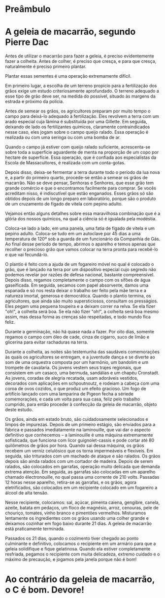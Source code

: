 # Preâmbulo

# A geleia de macarrão, segundo Pierre Dac

Antes de utilizar o macarrão para fazer a geleia, é preciso
evidentemente fazer a colheita. 
Antes de colher, é preciso que cresça, e para
que cresça, naturalmente é preciso primeiro plantar.

Plantar essas sementes é uma operação extremamente difícil. 

Em primeiro lugar, a escolha de um
terreno propício para a fertilização dos grãos exige um estudo
criteriosamente aprofundado. 
O terreno adequado a esse tipo de
grão deve ser, na medida do possível,
situado às margens da estrada e próximo da polícia.

Antes de semear os grãos, os agricultores preparam por muito tempo o
campo para deixá-lo adequado à fertilização. 
Eles revolvem a
terra com um arado especial cuja lâmina é substituída por uma Gillette.
Em seguida, deixando de lado os fertilizantes químicos,
claramente contraindicados nesse caso,
eles jogam sobre o campo queijo ralado. 
Essa operação
é realizada ou com uma seringa ou com uma bomba de ar.

Quando o campo já estiver com queijo ralado suficiente, acrescenta-se sobre toda
a superfície aguardente de menta na proporção de um copo por
hectare de superfície. 
Essa operação, que é confiada aos especialistas da
Escola de Massacultores, é realizada com um conta-gotas.

Depois disso, deixa-se fermentar a terra durante todo o período da
lua nova e, a partir do primeiro quarto, procede-se então a semear
os grãos de macarrão. 
Não se deve pensar, Senhoras e
Senhores, que esse grão tem grande comércio e que o
encontramos facilmente para comprar. 
Se vocês acreditam nisso, é
indiscutível que estão enganados. 
Esses grãos
só são obtidos depois de um longo preparo em laboratório, porque são o
produto de um cruzamento de fígado de vitela com pepino adulto.

Vejamos então alguns detalhes sobre essa maravilhosa combinação que é a
glória dos nossos químicos, na qual a ciência só é igualada pela modéstia.

Coloca-se lado a lado, em uma panela, uma fatia de fígado de vitela e um
pepino adulto. 
Coloca-se tudo em um autoclave por 45 dias
a uma temperatura de 120º sob a guarda de um funcionário da Companhia
de Gás. 
Ao final desse período de tempo, abrimos o aparelho e temos apenas que
recolher o precioso grão que vamos colocar na terra pronta para
recebê-lo e que vai fecundá-lo.

O plantio é feito com a ajuda de um fogareiro móvel no qual é colocado o
grão, que é lançado na terra por um dispositivo especial
cujo segredo não podemos revelar por razões de defesa nacional,
bastante compreensível. 
Depois disso, regamos completamente o campo com os
sifões de água gaseificada. 
Em seguida, secamos com papel absorvente, damos
uma espanada e só nos resta deixar o trabalho ser feito pela mãe terra
e a natureza imortal, generosa e democrática. 
Quando o plantio
termina, os agricultores, que ainda são muito supersticiosos,
consultam os presságios. 
Eles pegam uma pequena toupeira e a deixam correr
na relva. Se ela fizer "oh!", a colheita será boa. 
Se ela não
fizer "oh!", a colheita será boa mesmo assim, mas dessa forma
as crenças são respeitadas, e todo mundo fica feliz.

Durante a germinação, não há quase nada a fazer. 
Por oito dias,
somente regamos o campo com óleo de cade, cinza de cigarro,
suco de limão e glicerina para evitar rachaduras na terra.

Durante a colheita, as noites são testemunha das saudáveis comemorações às quais
os agricultores se entregam, e a juventude dança e
se diverte ao som de uma orquestra composta por um harmônio, um
bandolim e um trompete de cavalaria. 
Os jovens vestem seus
trajes regionais, que consistem em um casaco, uma bermuda, sandálias
e um chapéu Cronstadt. 
As jovens, coradas de alegria recatada,
usam adoráveis vestidos, decorados com aplicações
em schpoutnoutz, e rodeiam a cabeça com uma coroa de ovos cozidos,
o que produz um efeito gracioso. 
Um fogo de artifício lançado
com uma lamparina de Pigeon fecha a sériede comemorações,
e cada um volta para sua casa, feliz pelo trabalho cumprido, para
então proceder à confecção da geleia de macarrão, objeto deste
estudo.

Os grãos, ainda em estado bruto, são cuidadosamente selecionados e limpos de
impurezas. 
Depois de um primeiro estágio, são enviados para a fábrica e passados
imediatamente na laminouille, que vai dar o aspecto definitivo que
conhecemos – a laminouille é uma máquina extremamente sofisticada, que
funciona com licor guignolet-cassis e pode cortar até 80 quilômetros de grãos
por hora. 
Quando sai dessa máquina, os grãos recebem um verniz
celulósico que os torna impermeáveis e flexíveis. 
Em seguida, são triturados com
um machado de ataque e são ralados. 
Os grãos depois são ainda ralados com um
cortador de madeira. 
Depois de serem ralados, são colocados em garrafas, operação
muito delicada que demanda extrema atenção. 
Em seguida, as garrafas são colocadas
em um aparelho chamado électronouille, no qual passa uma corrente de 210
volts. 
Passadas 12 horas nesse aparelho, retira-se as garrafas,
e os grãos, agora eletrificados, são colocados em um recipiente colocado
em um fogareiro a álcool de alta tensão.

Nesse recipiente, colocamos: sal, açúcar, pimenta caiena,
gengibre, canela, azeite, batata em pedaços, um floco
de magnésio, arroz, cenouras, pele de chouriço, tomates,
vinho branco e pimentões vermelhos. 
Misturamos lentamente os ingredientes com
os grãos usando uma colher grande e deixamos cozinhar em fogo baixo
durante 21 dias. A geleia de macarrão está praticamente terminada.

Passados os 21 dias, quando o cozimento tiver chegado ao ponto
culminante e definitivo, colocamos o recipiente em um armário para que a
geleia solidifique e fique gelatinosa. Quando ela estiver completamente
resfriada, pegamos o recipiente com muita delicadeza, extremo
cuidado e o máximo de precaução, e jogamos pela janela
porque não é bom!

# Ao contrário da geleia de macarrão, o C é bom. Devore!
